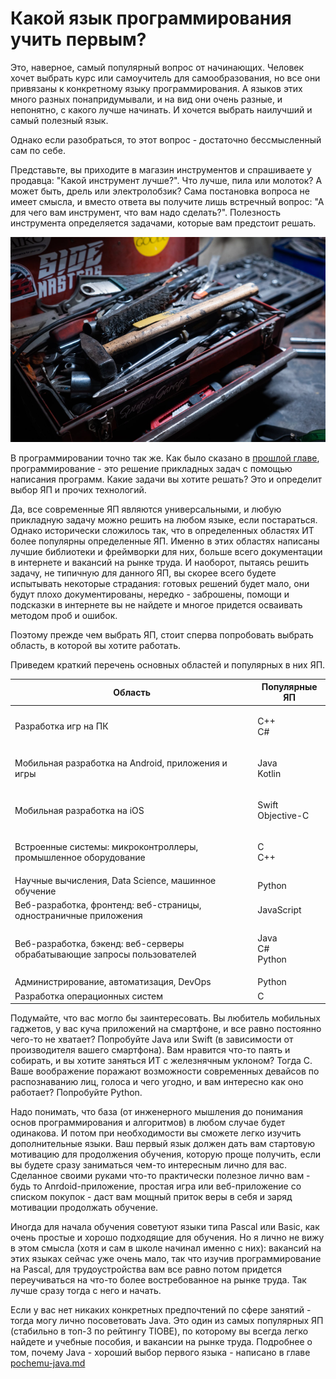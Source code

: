 # Какой язык программирования учить первым?

Это, наверное, самый популярный вопрос от начинающих. Человек хочет выбрать курс или самоучитель для самообразования, но все они привязаны к конкретному языку программирования. А языков этих много разных понапридумывали, и на вид они очень разные, и непонятно, с какого лучше начинать. И хочется выбрать наилучший и самый полезный язык.

Однако если разобраться, то этот вопрос - достаточно бессмысленный сам по себе.

Представьте, вы приходите в магазин инструментов и спрашиваете у продавца: "Какой инструмент лучше?". Что лучше, пила или молоток? А может быть, дрель или электролобзик? Сама постановка вопроса не имеет смысла, и вместо ответа вы получите лишь встречный вопрос: "А для чего вам инструмент, что вам надо сделать?". Полезность инструмента определяется задачами, которые вам предстоит решать.

![Какой инструмент лучше?](<../.gitbook/assets/image (6) (1).png>)

В программировании точно так же. Как было сказано в [прошлой главе](programmirovanie-eto-reshenie-prikladnykh-zadach.md), программирование - это решение прикладных задач с помощью написания программ. Какие задачи вы хотите решать? Это и определит выбор ЯП и прочих технологий.

Да, все современные ЯП являются универсальными, и любую прикладную задачу можно решить на любом языке, если постараться. Однако исторически сложилось так, что в определенных областях ИТ более популярны определенные ЯП. Именно в этих областях написаны лучшие библиотеки и фреймворки для них, больше всего документации в интернете и вакансий на рынке труда. И наоборот, пытаясь решить задачу, не типичную для данного ЯП, вы скорее всего будете испытывать некоторые страдания: готовых решений будет мало, они будут плохо документированы, нередко - заброшены, помощи и подсказки в интернете вы не найдете и многое придется осваивать методом проб и ошибок.

Поэтому прежде чем выбрать ЯП, стоит сперва попробовать выбрать область, в которой вы хотите работать.

Приведем краткий перечень основных областей и популярных в них ЯП.

| Область                                                                  | Популярные ЯП               |
| ------------------------------------------------------------------------ | --------------------------- |
| Разработка игр на ПК                                                     | <p>С++<br>С#</p>            |
| Мобильная разработка на Android, приложения и игры                       | <p>Java<br>Kotlin</p>       |
| Мобильная разработка на iOS                                              | <p>Swift<br>Objective-C</p> |
| Встроенные системы: микроконтроллеры, промышленное оборудование          | <p>С<br>С++</p>             |
| Научные вычисления, Data Science, машинное обучение                      | Python                      |
| Веб-разработка, фронтенд: веб-страницы, одностраничные приложения        | JavaScript                  |
| Веб-разработка, бэкенд: веб-серверы обрабатывающие запросы пользователей | <p>Java<br>C#<br>Python</p> |
| Администрирование, автоматизация, DevOps                                 | Python                      |
| Разработка операционных систем                                           | С                           |

Подумайте, что вас могло бы заинтересовать. Вы любитель мобильных гаджетов, у вас куча приложений на смартфоне, и все равно постоянно чего-то не хватает? Попробуйте Java или Swift (в зависимости от производителя вашего смартфона). Вам нравится что-то паять и собирать, и вы хотите заняться ИТ с железнячным уклоном? Тогда С. Ваше воображение поражают возможности современных девайсов по распознаванию лиц, голоса и чего угодно, и вам интересно как оно работает? Попробуйте Python.

Надо понимать, что база (от инженерного мышления до понимания основ программирования и алгоритмов) в любом случае будет одинакова. И потом при необходимости вы сможете легко изучить дополнительные языки. Ваш первый язык должен дать вам стартовую мотивацию для продолжения обучения, которую проще получить, если вы будете сразу заниматься чем-то интересным лично для вас. Сделанное своими руками что-то практически полезное лично вам - будь то Anrdoid-приложение, простая игра или веб-приложение со списком покупок - даст вам мощный приток веры в себя и заряд мотивации продолжать обучение.

Иногда для начала обучения советуют языки типа Pascal или Basic, как очень простые и хорошо подходящие для обучения. Но я лично не вижу в этом смысла (хотя и сам в школе начинал именно с них): вакансий на этих языках сейчас уже очень мало, так что изучив программирование на Pascal, для трудоустройства вам все равно потом придется переучиваться на что-то более востребованное на рынке труда. Так лучше сразу тогда с него и начать.

Если у вас нет никаких конкретных предпочтений по сфере занятий - тогда могу лично посоветовать Java. Это один из самых популярных ЯП (стабильно в топ-3 по рейтингу TIOBE), по которому вы всегда легко найдете и учебные пособия, и вакансии на рынке труда. Подробнее о том, почему Java - хороший выбор первого языка - написано в главе [pochemu-java.md](../put-enterprise-java-razrabotchika/pochemu-java.md "mention")
